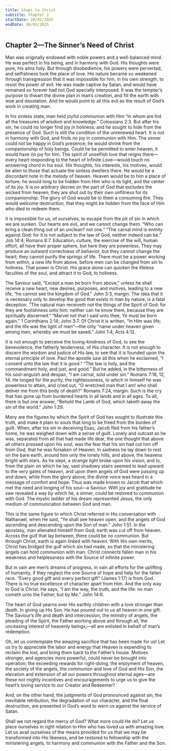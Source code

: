 ```yaml
---
title: Steps to Christ
subtitle: Chapter 2
startDate: 20/01/2025
endDate: 26/01/2025
---
```


## Chapter 2—The Sinner’s Need of Christ

Man was originally endowed with noble powers and a well-balanced mind. He was perfect in his being, and in harmony with God. His thoughts were pure, his aims holy. But through disobedience, his powers were perverted, and selfishness took the place of love. His nature became so weakened through transgression that it was impossible for him, in his own strength, to resist the power of evil. He was made captive by Satan, and would have remained so forever had not God specially interposed. It was the tempter’s purpose to thwart the divine plan in man’s creation, and fill the earth with woe and desolation. And he would point to all this evil as the result of God’s work in creating man.

In his sinless state, man held joyful communion with Him “in whom are hid all the treasures of wisdom and knowledge.” Colossians 2:3. But after his sin, he could no longer find joy in holiness, and he sought to hide from the presence of God. Such is still the condition of the unrenewed heart. It is not in harmony with God, and finds no joy in communion with Him. The sinner could not be happy in God’s presence; he would shrink from the companionship of holy beings. Could he be permitted to enter heaven, it would have no joy for him. The spirit of unselfish love that reigns there—every heart responding to the heart of Infinite Love—would touch no answering chord in his soul. His thoughts, his interests, his motives, would be alien to those that actuate the sinless dwellers there. He would be a discordant note in the melody of heaven. Heaven would be to him a place of torture; he would long to be hidden from Him who is its light, and the center of its joy. It is no arbitrary decree on the part of God that excludes the wicked from heaven; they are shut out by their own unfitness for its companionship. The glory of God would be to them a consuming fire. They would welcome destruction, that they might be hidden from the face of Him who died to redeem them.

It is impossible for us, of ourselves, to escape from the pit of sin in which we are sunken. Our hearts are evil, and we cannot change them. “Who can bring a clean thing out of an unclean? not one.” “The carnal mind is enmity against God: for it is not subject to the law of God, neither indeed can be.” Job 14:4; Romans 8:7. Education, culture, the exercise of the will, human effort, all have their proper sphere, but here they are powerless. They may produce an outward correctness of behavior, but they cannot change the heart; they cannot purify the springs of life. There must be a power working from within, a new life from above, before men can be changed from sin to holiness. That power is Christ. His grace alone can quicken the lifeless faculties of the soul, and attract it to God, to holiness.

The Saviour said, “Except a man be born from above,” unless he shall receive a new heart, new desires, purposes, and motives, leading to a new life, “he cannot see the kingdom of God.” John 3:3, margin. The idea that it is necessary only to develop the good that exists in man by nature, is a fatal deception. “The natural man receiveth not the things of the Spirit of God: for they are foolishness unto him: neither can he know them, because they are spiritually discerned.” “Marvel not that I said unto thee, Ye must be born again.” 1 Corinthians 2:14; John 3:7. Of Christ it is written, “In Him was life; and the life was the light of men”—the only “name under heaven given among men, whereby we must be saved.” John 1:4; Acts 4:12.

It is not enough to perceive the loving-kindness of God, to see the benevolence, the fatherly tenderness, of His character. It is not enough to discern the wisdom and justice of His law, to see that it is founded upon the eternal principle of love. Paul the apostle saw all this when he exclaimed, “I consent unto the law that it is good.” “The law is holy, and the commandment holy, and just, and good.” But he added, in the bitterness of his soul-anguish and despair, “I am carnal, sold under sin.” Romans 7:16, 12, 14. He longed for the purity, the righteousness, to which in himself he was powerless to attain, and cried out, “O wretched man that I am! who shall deliver me from this body of death?” Romans 7:24, margin. Such is the cry that has gone up from burdened hearts in all lands and in all ages. To all, there is but one answer, “Behold the Lamb of God, which taketh away the sin of the world.” John 1:29.

Many are the figures by which the Spirit of God has sought to illustrate this truth, and make it plain to souls that long to be freed from the burden of guilt. When, after his sin in deceiving Esau, Jacob fled from his father’s home, he was weighed down with a sense of guilt. Lonely and outcast as he was, separated from all that had made life dear, the one thought that above all others pressed upon his soul, was the fear that his sin had cut him off from God, that he was forsaken of Heaven. In sadness he lay down to rest on the bare earth, around him only the lonely hills, and above, the heavens bright with stars. As he slept, a strange light broke upon his vision; and lo, from the plain on which he lay, vast shadowy stairs seemed to lead upward to the very gates of heaven, and upon them angels of God were passing up and down; while from the glory above, the divine voice was heard in a message of comfort and hope. Thus was made known to Jacob that which met the need and longing of his soul—a Saviour. With joy and gratitude he saw revealed a way by which he, a sinner, could be restored to communion with God. The mystic ladder of his dream represented Jesus, the only medium of communication between God and man.

This is the same figure to which Christ referred in His conversation with Nathanael, when He said, “Ye shall see heaven open, and the angels of God ascending and descending upon the Son of man.” John 1:51. In the apostasy, man alienated himself from God; earth was cut off from heaven. Across the gulf that lay between, there could be no communion. But through Christ, earth is again linked with heaven. With His own merits, Christ has bridged the gulf which sin had made, so that the ministering angels can hold communion with man. Christ connects fallen man in his weakness and helplessness with the Source of infinite power.

But in vain are men’s dreams of progress, in vain all efforts for the uplifting of humanity, if they neglect the one Source of hope and help for the fallen race. “Every good gift and every perfect gift” (James 1:17) is from God. There is no true excellence of character apart from Him. And the only way to God is Christ. He says, “I am the way, the truth, and the life: no man cometh unto the Father, but by Me.” John 14:6.

The heart of God yearns over His earthly children with a love stronger than death. In giving up His Son, He has poured out to us all heaven in one gift. The Saviour’s life and death and intercession, the ministry of angels, the pleading of the Spirit, the Father working above and through all, the unceasing interest of heavenly beings,—all are enlisted in behalf of man’s redemption.

Oh, let us contemplate the amazing sacrifice that has been made for us! Let us try to appreciate the labor and energy that Heaven is expending to reclaim the lost, and bring them back to the Father’s house. Motives stronger, and agencies more powerful, could never be brought into operation; the exceeding rewards for right-doing, the enjoyment of heaven, the society of the angels, the communion and love of God and His Son, the elevation and extension of all our powers throughout eternal ages—are these not mighty incentives and encouragements to urge us to give the heart’s loving service to our Creator and Redeemer?

And, on the other hand, the judgments of God pronounced against sin, the inevitable retribution, the degradation of our character, and the final destruction, are presented in God’s word to warn us against the service of Satan.

Shall we not regard the mercy of God? What more could He do? Let us place ourselves in right relation to Him who has loved us with amazing love. Let us avail ourselves of the means provided for us that we may be transformed into His likeness, and be restored to fellowship with the ministering angels, to harmony and communion with the Father and the Son.
